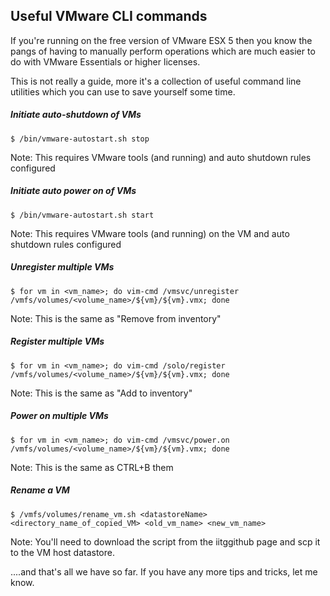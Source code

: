 ## Useful VMware CLI commands

If you're running on the free version of VMware ESX 5 then you know the pangs of having to manually perform operations which are much easier to do with VMware Essentials or higher licenses.

This is not really a guide, more it's a collection of useful command line utilities which you can use to save yourself some time.

##### Initiate auto-shutdown of VMs

```
$ /bin/vmware-autostart.sh stop
```

Note: This requires VMware tools (and running) and auto shutdown rules configured

##### Initiate auto power on of VMs

```
$ /bin/vmware-autostart.sh start
```

Note: This requires VMware tools (and running) on the VM and auto shutdown rules configured

##### Unregister multiple VMs

```
$ for vm in <vm_name>; do vim-cmd /vmsvc/unregister /vmfs/volumes/<volume_name>/${vm}/${vm}.vmx; done
```

Note: This is the same as "Remove from inventory"

##### Register multiple VMs

```
$ for vm in <vm_name>; do vim-cmd /solo/register /vmfs/volumes/<volume_name>/${vm}/${vm}.vmx; done
```

Note: This is the same as "Add to inventory"

##### Power on multiple VMs

```
$ for vm in <vm_name>; do vim-cmd /vmsvc/power.on /vmfs/volumes/<volume_name>/${vm}/${vm}.vmx; done
```

Note: This is the same as CTRL+B them

##### Rename a VM

```
$ /vmfs/volumes/rename_vm.sh <datastoreName> <directory_name_of_copied_VM> <old_vm_name> <new_vm_name>
```

Note: You'll need to download the script from the iitggithub page and scp it to the VM host datastore.

....and that's all we have so far. If you have any more tips and tricks, let me know.
